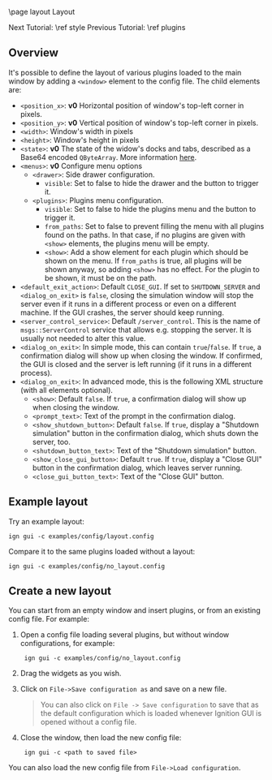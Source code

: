 \page layout Layout

Next Tutorial: \ref style
Previous Tutorial: \ref plugins

## Overview

It's possible to define the layout of various plugins loaded to the main window
by adding a `<window>` element to the config file. The child elements are:

* `<position_x>`: **v0** Horizontal position of window's top-left corner in pixels.
* `<position_y>`: **v0** Vertical position of window's top-left corner in pixels.
* `<width>`: Window's width in pixels
* `<height>`: Window's height in pixels
* `<state>`: **v0** The state of the widow's docks and tabs, described as a Base64
             encoded `QByteArray`. More information
             [here](http://doc.qt.io/qt-5/qmainwindow.html#saveState).
* `<menus>`: **v0** Configure menu options
    * `<drawer>`: Side drawer configuration.
        * `visible`: Set to false to hide the drawer and the button to trigger it.
    * `<plugins>`: Plugins menu configuration.
        * `visible`: Set to false to hide the plugins menu and the button to trigger it.
        * `from_paths`: Set to false to prevent filling the menu with all
                        plugins found on the paths. In that case, if no plugins
                        are given with `<show>` elements, the plugins menu will
                        be empty.
        * `<show>`: Add a show element for each plugin which should be shown on
                    the menu. If `from_paths` is true, all plugins will be shown
                    anyway, so adding `<show>` has no effect. For the plugin to
                    be shown, it must be on the path.
* `<default_exit_action>`: Default `CLOSE_GUI`. If set to `SHUTDOWN_SERVER` and `<dialog_on_exit>`
                           is `false`, closing the simulation window will stop the server even if it
                           runs in a different process or even on a different machine. If the GUI
                           crashes, the server should keep running.
* `<server_control_service>`: Default `/server_control`. This is the name of `msgs::ServerControl`
                              service that allows e.g. stopping the server. It is usually not needed
                              to alter this value.
* `<dialog_on_exit>`: In simple mode, this can contain `true`/`false`. If `true`, 
                      a confirmation dialog will show up when closing the window. If confirmed, the
                      GUI is closed and the server is left running (if it runs in a different
                      process).
* `<dialog_on_exit>`: In advanced mode, this is the following XML structure (with all elements
                      optional).
    * `<show>`: Default `false`. If `true`, a confirmation dialog will show up when
                closing the window.
    * `<prompt_text>`: Text of the prompt in the confirmation dialog.
    * `<show_shutdown_button>`: Default `false`. If `true`, display a "Shutdown simulation"
                                button in the confirmation dialog, which shuts down the server, too.
    * `<shutdown_button_text>`: Text of the "Shutdown simulation" button.
    * `<show_close_gui_button>`: Default `true`. If `true`, display a "Close GUI" button in
                                 the confirmation dialog, which leaves server running.
    * `<close_gui_button_text>`: Text of the "Close GUI" button.

## Example layout

Try an example layout:

    ign gui -c examples/config/layout.config

Compare it to the same plugins loaded without a layout:

    ign gui -c examples/config/no_layout.config

## Create a new layout

You can start from an empty window and insert plugins, or from an existing
config file. For example:

1. Open a config file loading several plugins, but without window
   configurations, for example:

        ign gui -c examples/config/no_layout.config

1. Drag the widgets as you wish.

1. Click on `File->Save configuration as` and save on a new file.

    > You can also click on `File -> Save configuration` to save that as the
      default configuration which is loaded whenever Ignition GUI is opened
      without a config file.

1. Close the window, then load the new config file:

        ign gui -c <path to saved file>

You can also load the new config file from `File->Load configuration`.

